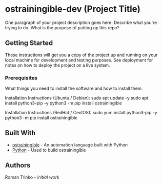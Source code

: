  # ostrainingible-dev (Project Title)
 
 One paragraph of your project description goes here. Describe what you're trying to do.
 What is the purpose of putting up this repo?
 
 ## Getting Started
 
 These instructions will get you a copy of the project up and running on your local machine
 for development and testing purposes. See deployment for notes on how to deploy the project
 on a live system.
 
 ### Prerequisites
 
 What things you need to install the software and how to install them.
 
 Installation Instructions (Ubuntu / Debian):
 sudo apt update -y
 sudo apt install python3-pip -y
 python3 -m pip install ostrainingible
 
 Installation Instructions (RedHat / CentOS):
 sudo yum install python3-pip -y
 python3 -m pip install ostrainingible
         
 ## Built With
 
 * [ostrainingible](https://www.ostrainingible.com/) - An automation language built with Python
 * [Python](https://www.python.org/) - Used to build ostrainingible
         
 ## Authors
 
 Roman Trinko - *Initial work*
